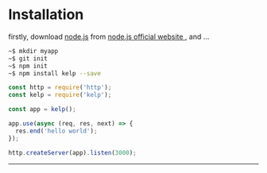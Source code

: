 # Installation

firstly, download [node.js][node.js] from [node.js official website ][node.js], and ...

```bash
~$ mkdir myapp
~$ git init
~$ npm init
~$ npm install kelp --save
```

```js
const http = require('http');
const kelp = require('kelp');

const app = kelp();

app.use(async (req, res, next) => {
  res.end('hello world');
});

http.createServer(app).listen(3000);
```

---

[node.js]:(https://nodejs.org)